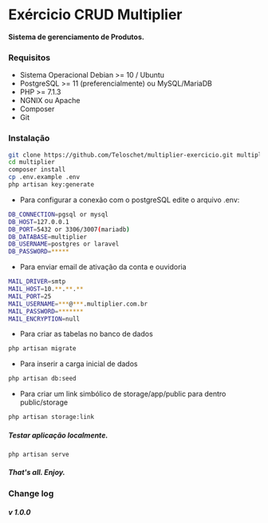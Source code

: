 # Exércicio CRUD Multiplier
**Sistema de gerenciamento de Produtos.**

### Requisitos

- Sistema Operacional Debian >= 10 / Ubuntu
- PostgreSQL >= 11 (preferencialmente) ou MySQL/MariaDB
- PHP >= 7.1.3
- NGNIX ou Apache
- Composer
- Git

### Instalação
```bash
git clone https://github.com/Teloschet/multiplier-exercicio.git multiplier
cd multiplier
composer install
cp .env.example .env
php artisan key:generate
```

- Para configurar a conexão com o postgreSQL edite o arquivo .env:
```bash
DB_CONNECTION=pgsql or mysql
DB_HOST=127.0.0.1
DB_PORT=5432 or 3306/3007(mariadb)
DB_DATABASE=multiplier
DB_USERNAME=postgres or laravel
DB_PASSWORD=*****
```

- Para enviar email de ativação da conta e ouvidoria
```bash
MAIL_DRIVER=smtp
MAIL_HOST=10.**.**.**
MAIL_PORT=25
MAIL_USERNAME=***@***.multiplier.com.br
MAIL_PASSWORD=*******
MAIL_ENCRYPTION=null
```

- Para criar as tabelas no banco de dados
```bash
php artisan migrate
```
- Para inserir a carga inicial de dados
```bash
php artisan db:seed
``` 

- Para criar um link simbólico de storage/app/public para dentro public/storage
```bash
php artisan storage:link
```

##### Testar aplicação localmente.
```bash
php artisan serve
```

##### That's all. Enjoy.

### Change log
##### v 1.0.0
